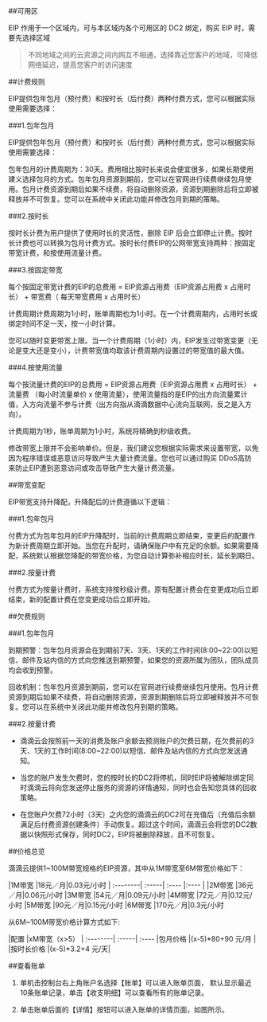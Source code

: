 ##可用区

EIP 作用于一个区域内，可与本区域内各个可用区的 DC2 绑定，购买 EIP 时，需要先选择区域

> 不同地域之间的云资源之间内网互不相通，选择靠近您客户的地域，可降低网络延迟，提高您客户的访问速度

##计费规则

EIP提供包年包月（预付费）和按时长（后付费）两种付费方式，您可以根据实际使用需要选择：

###1.包年包月

EIP提供包年包月（预付费）和按时长（后付费）两种付费方式，您可以根据实际使用需要选择：

包年包月的计费周期为：30天。费用相比按时长来说会便宜很多，如果长期使用建义选择包月的方式。包年包月资源到期前，您可以在官网进行续费继续包月使用。包月计费资源到期后如果不续费，将自动删除资源，资源到期删除后将立即被释放并不可恢复。您可以在系统中关闭此功能并修改包月到期的策略。


###2.按时长

按时长计费为用户提供了使用时长的灵活性，删除 EIP 后会立即停止计费。按时长计费也可以转换为包月计费方式。按时长付费EIP的公网带宽支持两种：按固定带宽计费，和按使用流量计费。



###3.按固定带宽

每个按固定带宽计费的EIP的总费用 = EIP资源占用费（EIP资源占用费 x 占用时长） + 带宽费（ 每天带宽费用 x 占用时长）

计费周期计费周期为1小时，账单周期也为1小时。在一个计费周期内，占用时长或绑定时间不足一天，按一小时计算。

您可以随时变更带宽上限。当一个计费周期（1小时）内，EIP发生过带宽变更（无论是变大还是变小），计费带宽值均取该计费周期内设置过的带宽值的最大值。

###4.按使用流量

每个按流量计费的EIP的总费用 = EIP资源占用费（EIP资源占用费 x 占用时长） + 流量费 （每小时流量单价 x 使用流量），使用流量指的是EIP的出方向流量累计值，入方向流量不参与计费（出方向指从滴滴数据中心流向互联网，反之是入方向）。

计费周期为1秒，账单周期为1小时，系统将精确到秒级收费。

修改带宽上限并不会影响单价。但是，我们建议您根据实际需求来设置带宽，以免因为程序错误或恶意访问导致产生大量计费流量。您也可以通过购买 DDoS高防 来防止EIP遭到恶意访问或攻击导致产生大量计费流量。

##带宽变配

EIP带宽支持升降配，升降配后的计费遵循以下逻辑：

###1.包年包月

付费方式为包年包月的EIP升降配时，当前的计费周期立即结束，变更后的配置作为新计费周期立即开始。当您在升配时，请确保账户中有充足的余额。如果需要降配，系统默认根据您降配的带宽价格，为您自动计算弥补相应时长，延长到期日。

###2.按量计费

付费方式为按量计费时，系统支持按秒级计费。原有配置计费会在变更成功后立即结束，新的配置计费在您变更成功后立即开始。


##欠费规则

###1.包年包月

到期预警：包年包月资源会在到期前7天、3天、1天的工作时间(8:00~22:00)以短信、邮件及站内信的方式向您推送到期预警，如果您的资源所属为团队，团队成员均会收到预警。

回收机制：包年包月资源到期前，您可以在官网进行续费继续包月使用。包月计费资源到期后如果不续费，将自动删除资源，资源到期删除后将立即被释放并不可恢复。您可以在系统中关闭此功能并修改包月到期的策略。


###2.按量计费

* 滴滴云会按照前一天的消费及账户余额去预测账户的欠费日期，在欠费前的3天、1天的工作时间(8:00~22:00)以短信、邮件及站内信的方式向您发送通知。

* 当您的账户发生欠费时，您的按时长的DC2将停机，同时EIP将被解除绑定同时滴滴云将向您发送停止服务的资源的详情通知，同时也会告知您具体的回收策略。

* 在您账户欠费72小时（3天）之内您的滴滴云的DC2可在充值后（充值后余额满足后付费资源创建条件）手动恢复。超过这个时间，滴滴云会将您的DC2数据以快照形式保存，同时DC2，EIP将被删除释放，且不可恢复。


##价格总览

滴滴云提供1~100M带宽规格的EIP资源，其中从1M带宽至6M带宽价格如下：

|1M带宽 |18元／月|0.03元/小时
| :--------| :-----| :---- |:----  |
|2M带宽 |36元／月|0.06元/小时
|3M带宽 |54元／月|0.09元/小时
|4M带宽 |72元／月|0.12元/小时
|5M带宽 |90元／月|0.15元/小时
|6M带宽 |170元／月|0.3元/小时

从6M~100M带宽价格计算方式如下:

|配置 |xM带宽（x>5）
| :--------| :-----| :---- 
|包月价格 |(x-5)*80+90 元/月 |
|按时长价格 |(x-5)*3.2+4 元/天|

##查看账单

1. 单机击控制台右上角账户名选择【账单】可以进入账单页面， 默认显示最近10条账单记录，单击【收支明细】可以查看所有的账单记录。

2. 单击账单后面的【详情】按钮可以进入账单的详情页面，如图所示。

